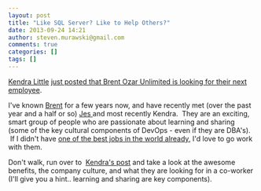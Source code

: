 ```yaml
---
layout: post
title: "Like SQL Server? Like to Help Others?"
date: 2013-09-24 14:21
author: steven.murawski@gmail.com
comments: true
categories: []
tags: []
---
```



<a href="https://twitter.com/Kendra_Little" target="_blank">Kendra Little</a> <a href="http://www.brentozar.com/archive/2013/09/missed-connection-employer-seeking-employee" target="_blank">just posted that Brent Ozar Unlimited is looking for their next employee</a>.


I've known <a href="https://twitter.com/BrentO" target="_blank">Brent</a> for a few years now, and have recently met (over the past year and a half or so) <a href="https://twitter.com/grrl_geek" target="_blank">Jes </a>and most recently Kendra. &nbsp;They are an exciting, smart group of people who are passionate about learning and sharing (some of the key cultural components of DevOps - even if they are DBA's). &nbsp;If I didn't have <a href="http://blog.serverfault.com/2012/12/03/welcome-serverfault-valued-associate-0000005/" target="_blank">one of the best jobs in the world already</a>, I'd love to go work with them.


Don't walk, run over to &nbsp;<a href="http://www.brentozar.com/archive/2013/09/missed-connection-employer-seeking-employee" target="_blank">Kendra's post</a>&nbsp;and take a look at the awesome benefits, the company culture, and what they are looking for in a co-worker (I'll give you a hint.. learning and sharing are key components).












